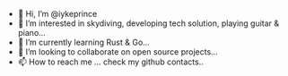 - 👋 Hi, I’m @iykeprince
- 👀 I’m interested in skydiving, developing tech solution, playing guitar & piano...
- 🌱 I’m currently learning Rust & Go...
- 💞️ I’m looking to collaborate on open source projects...
- 📫 How to reach me ... check my github contacts..

<!---
iykeprince/iykeprince is a ✨ special ✨ repository because its `README.md` (this file) appears on your GitHub profile.
You can click the Preview link to take a look at your changes.
--->
